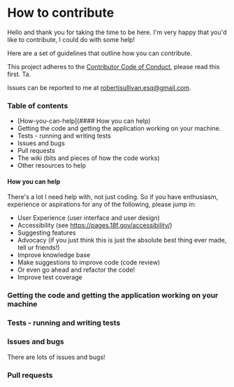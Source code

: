 # How to contribute

Hello and thank you for taking the time to be here. I'm very happy that you'd like to contribute, I could do with some help!

Here are a set of guidelines that outline how you can contribute.

This project adheres to the [Contributor Code of Conduct](http://contributor-covenant.org/version/1/3/0/), please read this first. Ta.

Issues can be reported to me at robertjsullivan.esq@gmail.com.


### Table of contents

- [How-you-can-help](#### How you can help)
- Getting the code and getting the application working on your machine. 
- Tests - running and writing tests
- Issues and bugs
- Pull requests
- The wiki (bits and pieces of how the code works)
- Other resources to help


 #### How you can help
 
There's a lot I need help with, not just coding. So if you have enthusiasm, experience or aspirations for any of the following, please jump in:

 -  User Experience (user interface and user design)
 -  Accessibility (see https://pages.18f.gov/accessibility/)
 -  Suggesting features
 -  Advocacy (if you just think this is just the absolute best thing ever made, tell ur friends!)
 -  Improve knowledge base
 -  Make suggestions to improve code (code review)
 -  Or even go ahead and refactor the code!
 -  Improve test coverage


 ### Getting the code and getting the application working on your machine

 ### Tests - running and writing tests

 ### Issues and bugs

 There are lots of issues and bugs!

 ### Pull requests
 





